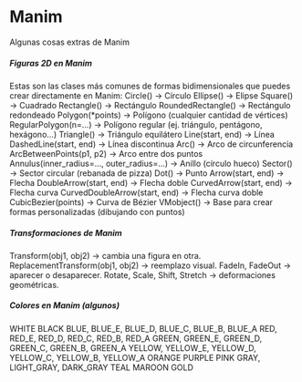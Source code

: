 # Manim
Algunas cosas extras de Manim

##### Figuras 2D en Manim ######
Estas son las clases más comunes de formas bidimensionales que puedes crear directamente en Manim:
Circle() → Círculo
Ellipse() → Elipse
Square() → Cuadrado
Rectangle() → Rectángulo
RoundedRectangle() → Rectángulo redondeado
Polygon(*points) → Polígono (cualquier cantidad de vértices)
RegularPolygon(n=...) → Polígono regular (ej. triángulo, pentágono, hexágono…)
Triangle() → Triángulo equilátero
Line(start, end) → Línea
DashedLine(start, end) → Línea discontinua
Arc() → Arco de circunferencia
ArcBetweenPoints(p1, p2) → Arco entre dos puntos
Annulus(inner_radius=..., outer_radius=...) → Anillo (círculo hueco)
Sector() → Sector circular (rebanada de pizza)
Dot() → Punto
Arrow(start, end) → Flecha
DoubleArrow(start, end) → Flecha doble
CurvedArrow(start, end) → Flecha curva
CurvedDoubleArrow(start, end) → Flecha curva doble
CubicBezier(points) → Curva de Bézier
VMobject() → Base para crear formas personalizadas (dibujando con puntos)

##### Transformaciones de Manim #####
Transform(obj1, obj2) → cambia una figura en otra.
ReplacementTransform(obj1, obj2) → reemplazo visual.
FadeIn, FadeOut → aparecer o desaparecer.
Rotate, Scale, Shift, Stretch → deformaciones geométricas.

##### Colores en Manim (algunos) #####
WHITE
BLACK
BLUE, BLUE_E, BLUE_D, BLUE_C, BLUE_B, BLUE_A
RED, RED_E, RED_D, RED_C, RED_B, RED_A
GREEN, GREEN_E, GREEN_D, GREEN_C, GREEN_B, GREEN_A
YELLOW, YELLOW_E, YELLOW_D, YELLOW_C, YELLOW_B, YELLOW_A
ORANGE
PURPLE
PINK
GRAY, LIGHT_GRAY, DARK_GRAY
TEAL
MAROON
GOLD
